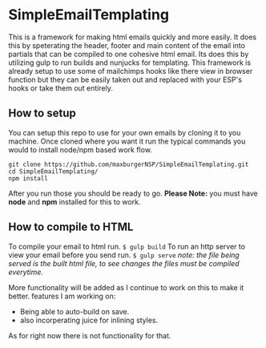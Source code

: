 # SimpleEmailTemplating

This is a framework for making html emails quickly and more easily. It does this by speterating the header, footer and main content of the email into partials that can be compiled to one cohesive html email. Its does this by utilizing gulp to run builds and nunjucks for templating. This framework is already setup to use some of mailchimps hooks like there view in browser function but they can be easily taken out and replaced with your ESP's hooks or take them out entirely. 

## How to setup
You can setup this repo to use for your own emails by cloning it to you machine. Once cloned where you want it run the typical commands you would to install node/npm based work flow. 

```
git clone https://github.com/maxburgerNSP/SimpleEmailTemplating.git
cd SimpleEmailTemplating/
npm install
```
After you run those you should be ready to go. **Please Note:** you must have **node** and **npm** installed for this to work. 

## How to compile to HTML

To compile your email to html run. 
``` $ gulp build ```
To run an http server to view your email before you send run. 
``` $ gulp serve ```
*note: the file being served is the built html file, to see changes the files must be compiled everytime.*

More functionality will be added as I continue to work on this to make it better.
features I am working on:
* Being able to auto-build on save. 
* also incorperating juice for inlining styles. 

As for right now there is not functionality for that. 
